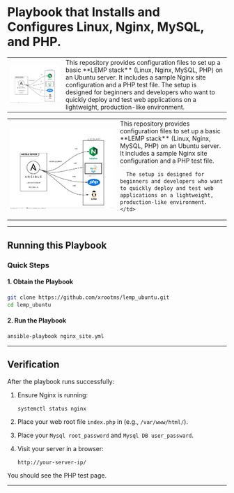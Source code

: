# Playbook that Installs and Configures Linux, Nginx, MySQL, and PHP.

<table>
  <tr>
    <td><img src="./image/image.jpg" alt="LEMP Diagram" width="900"></td>
    <td>
      This repository provides configuration files to set up a basic **LEMP stack** (Linux, Nginx, MySQL, PHP) on an Ubuntu server.  
      It includes a sample Nginx site configuration and a PHP test file.
      The setup is designed for beginners and developers who want to quickly deploy and test web applications on a lightweight, production-like environment.
    </td>
  </tr>
</table>



<table>
  <tr>
    <td width="50%">
      <img src="./image/image.jpg" alt="LEMP Diagram" width="100%">
    </td>
    <td width="50%">
      This repository provides configuration files to set up a basic **LEMP stack** (Linux, Nginx, MySQL, PHP) on an Ubuntu server.  
      It includes a sample Nginx site configuration and a PHP test file.  

      The setup is designed for beginners and developers who want to quickly deploy and test web applications on a lightweight, production-like environment.  
    </td>
  </tr>
</table>

---

## Running this Playbook

### Quick Steps

#### 1. Obtain the Playbook

```bash
git clone https://github.com/xrootms/lemp_ubuntu.git
cd lemp_ubuntu
```
#### 2. Run the Playbook

```bash
ansible-playbook nginx_site.yml
```
---

## Verification

After the playbook runs successfully:

1. Ensure Nginx is running:
   ```bash
   systemctl status nginx
   ```
2. Place your web root file `index.php` in (e.g., `/var/www/html/`).
3. Place your `Mysql root_password` and `Mysql DB user_passward`.
4. Visit your server in a browser:

   ```
   http://your-server-ip/
   ```

You should see the PHP test page.

---
